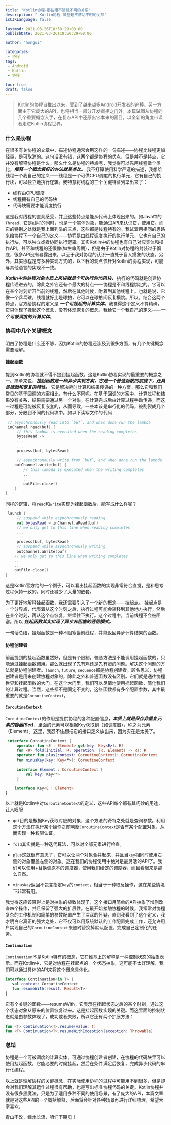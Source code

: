 ```yaml
---
title: "Kotlin协程-那些理不清乱不明的关系"
description: " Kotlin协程-那些理不清乱不明的关系"
isCJKLanguage: false

lastmod: 2021-03-26T18:50:29+08:00
publishDate: 2021-03-26T18:50:29+08:00

author: "hongui"

categories:
 - 协程
tags:
 - Android
 - Kotlin
 - 协程

toc: true
draft: false
---
```


> Kotlin的协程自推出以来，受到了越来越多Android开发者的追捧。另一方面由于它庞大的API，也将相当一部分开发者拒之门外。本篇试图从协程的几个重要概念入手，在复杂API中还原出它本来的面目，以全新的角度带读者走进Kotlin协程世界。

### 什么是协程
在很多有关协程的文章中，描述协程通常会用这样的一句描述——协程比线程更加轻量，是可取消的。这句话没有错，这两个都是协程的优点，但是并不是特点，它并没有解释协程是什么。那么什么是协程的特点呢，我觉得可以先用线程做个类比，***解释一个概念最好的办法就是类比。*** 我不打算使用科学严谨的描述，我想给线程一个我自己的定义——线程是一个可供CPU调度的执行单元，它有自己的执行块，可以独立地执行逻辑。我特意将线程的三个关键特征列举出来了：

- 线程由CPU调度
- 线程拥有自己的代码块
- 代码块需要才能调度执行

这是我对线程的直观感受，并且这些特点是能从代码上体现出来的。如Java中的`Thread`，它是线程的同时，也是一个实体对象，能通过API来认识它，使用它。而它的特别之处就是我上面列举的三点，这些都是线程特有的。我试着用相同的思路来给协程下一个自己的定义——协程是由线程调度执行的执行单元，它也有自己的执行块，可以独立或者协同执行逻辑。其实Kotlin中的协程也有自己对应实体和操作API，甚至和线程的还很像(如生命周期），但是由于Kotlin对协程的封装过于彻底，很多API没有暴露出来，以至于我对协程的认识一直处于盲人摸象的状态。另外，其实协程是有多种实现方式的，以下我的观点仅针对Kotlin的协程实现，可能与其他语言的实现不一致。

***Kotlin中的协程对象本质上来讲就是个可执行的代码块，*** 执行的代码就是创建协程传递进去的。除此之外它还有个最大的特点——协程是不和线程绑定的。它可以在某个时刻断开当前的线程，然后在其他时候，附着到其他线程上。也就是说，它像一个乒乓球，线程就好比是球拍，它可以在球拍间反复横跳。所以，结合这两个特点，官方给协程的定义是 ***一个可挂起的计算实体***。我觉得这个定义不算精确，它只体现了挂起这个概念，没有体现恢复的概念。我给它一个我自己的定义——***一个可被调度的计算实体***。

### 协程中几个关键概念
明白了协程是什么还不够，因为Kotlin的协程还涉及到很多方面，有几个关键概念需要理解。

#### 挂起函数
提到Kotlin的协程就不得不提到挂起函数，这是Kotlin协程实现的最重要的概念之一。简单来说，***挂起函数是一种异步实现方案，它是一个普通函数的前提下，还具备挂起和恢复的特性。*** 它是解决耗时计算和结果传递的一种方案。那么它和我们常见的基于回调的方案相比，有什么不同呢。在基于回调的方案中，计算过程和结果没有关系，结果需要通过另一个对象，在计算完成后由计算过程手动传递，而这一过程是可能被反复嵌套的，从而导致，一些本该是串行化的代码，被割裂成几个部分，分散到不同的代码块中。如以下读写文件的代码
```kotlin
 // asynchronously read into `buf`, and when done run the lambda
 inChannel.read(buf) {
     // this lambda is executed when the reading completes
     bytesRead ->
     ...
     ...
     process(buf, bytesRead)
 
     // asynchronously write from `buf`, and when done run the lambda
    outChannel.write(buf) {
        // this lambda is executed when the writing completes
        ...
        ...
        outFile.close()          
    }
}
```
同样的逻辑，将`read`和`write`实现为挂起函数后，能写成什么样呢？
```kotlin
 launch {
     // suspend while asynchronously reading
     val bytesRead = inChannel.aRead(buf) 
     // we only get to this line when reading completes
     ...
     ...
     process(buf, bytesRead)
     // suspend while asynchronously writing   
     outChannel.aWrite(buf)
    // we only get to this line when writing completes  
    ...
    ...
    outFile.close()
}
```
这是Kotlin官方给的一个例子，可以看出挂起函数的实现非常符合直觉，是和思考过程保持一致的，同时还减少了大量的嵌套。

为了更好地解释挂起函数，我还需要引入了一个新的概念——挂起点。
挂起点是一个分界点，代表着从这个时刻之后，执行过程可能会转移到其他地方执行，然后在某个时刻，再从这个点恢复，继续往下执行。这个过程中，当前线程不会被阻塞。所以 ***挂起函数其实实现了异步非阻塞的通信模式。***

一句话总结，挂起函数是一种不阻塞当前线程，并能返回异步计算结果的函数。

#### 协程创建者
前面提到的挂起函数虽然好，但是有个限制，普通方法是不能调用挂起函数的，只能通过挂起函数调用。那么就出现了先有鸡还是先有蛋的问题。解决这个问题的方法就是协程创建者。`launch`, `future`, `sequence`都是协程创建者。顾名思义，协程创建者是用来创建协程对象的，除此之外和普通函数没有区别。它们就是通往协程世界和挂起函数的大门。在这个大门里，我们可以尽情地使用挂起函数，简化我们的计算过程。当然，这些都不是固定不变的，这些函数都有多个配置参数，其中最重要的就是`CoroutineContext`。

#### `CoroutineContext`
`CoroutineContext`的作用是提供协程的各种配置信息，***本质上就是保存非重复元素的容器(Set)***，里面的元素可以根据Key获取到（如调度器），称之为元素（Element）。这里，我忍不住想把它的接口定义放出来，因为实在是太美了。
```kotlin
 interface CoroutineContext {
     operator fun <E : Element> get(key: Key<E>): E?
     fun <R> fold(initial: R, operation: (R, Element) -> R): R
     operator fun plus(context: CoroutineContext): CoroutineContext
     fun minusKey(key: Key<*>): CoroutineContext
 
     interface Element : CoroutineContext {
         val key: Key<*>
     }

    interface Key<E : Element>
}
```
以上就是Kotlin中对`CoroutineContext`的定义，这些API每个都有其巧妙的用途，让人叹服

- `get`目的是根据Key获取对应的对象，这个方法的奇特之处就是查询参数。利用这个方法在执行某个操作之前判断`CoroutineContext`是否有某个配置对象，从而实现一种权限认证。

- `fold`其实就是一种迭代算法，可以对全部元素进行检查。

- `plus`这就很有意思了，它可以让两个对象合并起来，并且当`key`相同时使用右侧的对象覆盖左侧的对象。这在我们的协程使用中绝对是最灵活的API了。我们可以使用+替换调原本的调度器，使用我们给定的调度器，而且看起来是那么自然。

- `minusKey`返回不包含指定`key`的`context`，相当于一种取反操作，这在某些情境下非常有用。

我觉得这应该算得上是对抽象的极致体现了，这个接口用简单的API抽象了增删改查四个操作，并且保留了强大的扩展性。在最开始接触协程的时候，我常常对协程复杂的工作机制和简单的参数配置产生了深深的怀疑，直到我看到了这个定义，我才明白它真正的强大之处，它不仅可以用系统默认的工作配置完成工作，还允许用户实现自己的`CoroutineContext`来随时替换掉默认配置，完成自己定制化的任务。

#### `Continuation`
`Continuation`不是Kotlin特有的概念，它在维基上的解释是一种控制状态的抽象表示。而在Kotlin中，它是对协程在挂起点的一个状态抽象，这可能不太好理解，我们可以通过具体的API来将这个概念具体化。
```kotlin
interface Continuation<in T> {
   val context: CoroutineContext
   fun resumeWith(result: Result<T>)
}
```
它有个关键的函数——resumeWith，它表示在挂起状态之后的某个时刻，通过这个状态对象从原来的位置恢复过来。这是挂起函数实现的关键。而这里面的控制状态就是由参数体现了，成功或者失败，所以它还有两个扩展方法：
```kotlin
fun <T> Continuation<T>.resume(value: T)
fun <T> Continuation<T>.resumeWithException(exception: Throwable)
```
### 总结
协程是一个可被调度的计算实体，可通过协程创建者创建，在协程的代码块里可以使用挂起函数，它能必要的时候挂起，然后在条件满足后恢复，完成异步代码的串行化编程。

以上就是理解协程的关键概念，在实际使用协程的过程中可能用不到很多，但是却会对我们理解其运作过程很有帮助，也是写出标准协程代码的关键。Kotlin协程并没有很多黑魔法，只是为了适用多种不同的使用场景，有了庞大的API，本篇文章就是对这些API的一个概括解释，后面将会针对各种场景再进行详细梳理，希望大家喜欢。

青山不改，绿水长流，咱们下期见！
